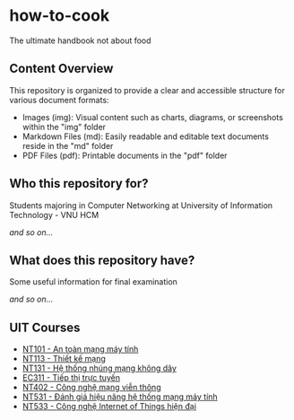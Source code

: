 # how-to-cook

The ultimate handbook not about food

## Content Overview

This repository is organized to provide a clear and accessible structure for various document formats:

- Images (img): Visual content such as charts, diagrams, or screenshots within the "img" folder
- Markdown Files (md): Easily readable and editable text documents reside in the "md" folder
- PDF Files (pdf): Printable documents in the "pdf" folder

## Who this repository for?

Students majoring in Computer Networking at University of Information Technology - VNU HCM

*and so on...*

## What does this repository have?

Some useful information for final examination

*and so on...*

## UIT Courses 

- [NT101 - An toàn mạng máy tính](./md/NT101.md)
- [NT113 - Thiết kế mạng](./md/NT113.md)
- [NT131 - Hệ thống nhúng mạng không dây](./md/NT131.md)
- [EC311 - Tiếp thị trực tuyến](./md/NT131.md)
- [NT402 - Công nghệ mạng viễn thông](./md/NT402.md)
- [NT531 - Đánh giá hiệu năng hệ thống mạng máy tính](./md/NT531.md)
- [NT533 - Công nghệ Internet of Things hiện đại](./md/NT533.md)